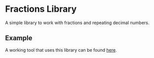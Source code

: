 # Fractions Library

A simple library to work with fractions and repeating decimal numbers.

## Example

A working tool that uses this library can be found [here](https://github.com/yonimn2000/fraction-tools).